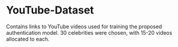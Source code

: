 # YouTube-Dataset
Contains links to YouTube videos used for training the proposed authentication model. 30 celebrities were chosen, with 15-20 videos allocated to each.

